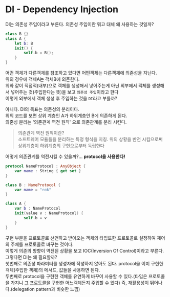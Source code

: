 # DI - Dependency Injection
DI는 의존성 주입이라고 부른다. 의존성 주입이란 뭐고 대체 왜 사용하는 것일까?  

```swift
class B {}
class A {
    let b: B
    init() {
        self.b = B();
    }
}
```

어떤 객체가 다른객체를 참조하고 있다면 어떤객체는 다른객체에 의존성을 지닌다.  
위의 경우에 객체A는 객체B에 의존한다.  
위와 같이 직접적(내부)으로 객체를 생성해서 넣어주는게 아닌
외부에서 객체를 생성해서 넣어주는 것(주입한다는 뜻)을 보고 `의존성 주입`이라고 한다  
이렇게 외부에서 객체 생성 후 주입하는 것을 `DI`라고 부를까?  

아니다. DI의 목표는 의존성의 분리이다.  
위의 코드를 보면 상위 계층인 A가 하위계층인 B에 의존하게 된다.  
의존성 분리는 '의존관계 역전 원칙' 으로 의존관계를 분리 시킨다.

> 의존관계 역전 원칙이란?  
소프트웨어 모듈들을 분리하는 특정 형식을 지칭. 위의 상황을 반전 시킴으로써 상위계층이 하위계층의 구현으로부터 독립한다

어떻게 의존관계를 역전시킬 수 있을까?... **protocol을 사용한다!**  
```swift
protocol NameProtocol : AnyObject {
    var name : String { get set }
}

class B : NameProtocol {
    var name = "rok"
}

class A {
    var b : NameProtocol
    init(value v : NameProtocol) {
        self.b = v
    }
}
```

구현 부분을 프로토콜로 선언하고 받아오는 객체의 타입또한 프로토콜로 설정하여 제어의 주체를 프로토콜로 바꾸는 것이다.  
이렇게 의존의 방향이 역전된 상황을 보고 IOC(Inversion Of Control)이라고 부른다.  
그렇다면 DI는 왜 필요할까?  
첫번째로 의존성 파라미터를 생성자에 작성하지 않아도 된다. protocol을 이미 구현한 객체(주입한 객체)의 메서드, 값들을 사용하면 된다.  
두번째로 protocol을 구현한 객체를 유연하게 바꾸어 사용할 수 있다.(타입은 프로토콜을 가지니 그 프로토콜을 구현한 어느객체든지 주입할 수 있다) 즉, 재활용성이 뛰어나다.(delegation pattern과 비슷한 느낌)


